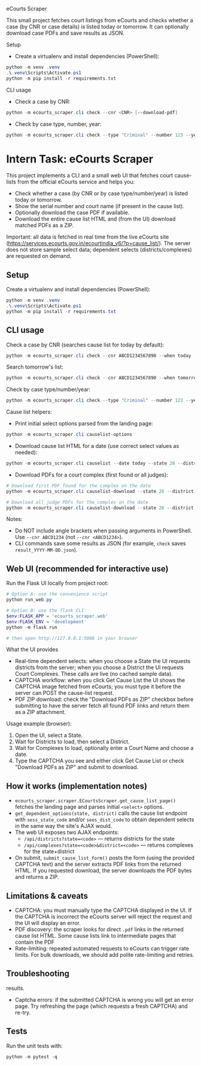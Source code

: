  eCourts Scraper

This small project fetches court listings from eCourts and checks whether a case (by CNR or case details) is listed today or tomorrow. It can optionally download case PDFs and save results as JSON.


Setup

- Create a virtualenv and install dependencies (PowerShell):

```powershell
python -m venv .venv
.\.venv\Scripts\Activate.ps1
python -m pip install -r requirements.txt
```

CLI usage

- Check a case by CNR:

```powershell
python -m ecourts_scraper.cli check --cnr <CNR> [--download-pdf]
```

- Check by case type, number, year:

```powershell
python -m ecourts_scraper.cli check --type "Criminal" --number 123 --year 2024
```

# Intern Task: eCourts Scraper

This project implements a CLI and a small web UI that fetches court cause-lists from the official eCourts service and helps you:

- Check whether a case (by CNR or by case type/number/year) is listed today or tomorrow.
- Show the serial number and court name (if present in the cause list).
- Optionally download the case PDF if available.
- Download the entire cause list HTML and (from the UI) download matched PDFs as a ZIP.

Important: all data is fetched in real time from the live eCourts site (https://services.ecourts.gov.in/ecourtindia_v6/?p=cause_list/). The server does not store sample select data; dependent selects (districts/complexes) are requested on demand.

## Setup

Create a virtualenv and install dependencies (PowerShell):

```powershell
python -m venv .venv
.\.venv\Scripts\Activate.ps1
python -m pip install -r requirements.txt
```

## CLI usage

Check a case by CNR (searches cause list for today by default):

```powershell
python -m ecourts_scraper.cli check --cnr ABCD1234567890 --when today
```

Search tomorrow's list:

```powershell
python -m ecourts_scraper.cli check --cnr ABCD1234567890 --when tomorrow
```

Check by case type/number/year:

```powershell
python -m ecourts_scraper.cli check --type "Criminal" --number 123 --year 2024 --when today
```

Cause list helpers:

- Print initial select options parsed from the landing page:

```powershell
python -m ecourts_scraper.cli causelist-options
```

- Download cause list HTML for a date (use correct select values as needed):

```powershell
python -m ecourts_scraper.cli causelist --date today --state 26 --district 12 --complex 345 --est 678 --court-no 9
```

- Download PDFs for a court complex (first found or all judges):

```powershell
# Download first PDF found for the complex on the date
python -m ecourts_scraper.cli causelist-download --state 26 --district 12 --complex 345 --date 2025-10-16

# Download all judge PDFs for the complex on the date
python -m ecourts_scraper.cli causelist-download --state 26 --district 12 --complex 345 --date 2025-10-16 --all-judges
```

Notes:
- Do NOT include angle brackets when passing arguments in PowerShell. Use `--cnr ABCD1234` (not `--cnr <ABCD1234>`).
- CLI commands save some results as JSON (for example, `check` saves `result_YYYY-MM-DD.json`).

## Web UI (recommended for interactive use)

Run the Flask UI locally from project root:

```powershell
# Option A: use the convenience script
python run_web.py

# Option B: use the flask CLI
$env:FLASK_APP = 'ecourts_scraper.web'
$env:FLASK_ENV = 'development'
python -m flask run

# then open http://127.0.0.1:5000 in your browser
```

What the UI provides
- Real-time dependent selects: when you choose a State the UI requests districts from the server; when you choose a District the UI requests Court Complexes. These calls are live (no cached sample data).
- CAPTCHA workflow: when you click Get Cause List the UI shows the CAPTCHA image fetched from eCourts; you must type it before the server can POST the cause-list request.
- PDF ZIP download: check the "Download PDFs as ZIP" checkbox before submitting to have the server fetch all found PDF links and return them as a ZIP attachment.

Usage example (browser):
1. Open the UI, select a State.
2. Wait for Districts to load, then select a District.
3. Wait for Complexes to load, optionally enter a Court Name and choose a date.
4. Type the CAPTCHA you see and either click Get Cause List or check "Download PDFs as ZIP" and submit to download.

## How it works (implementation notes)

- `ecourts_scraper.scraper.ECourtsScraper.get_cause_list_page()` fetches the landing page and parses initial `<select>` options.
- `get_dependent_options(state, district)` calls the cause list endpoint with `sess_state_code` and/or `sees_dist_code` to obtain dependent selects in the same way the site's AJAX would.
- The web UI exposes two AJAX endpoints:
  - `/api/districts?state=<code>` — returns districts for the state
  - `/api/complexes?state=<code>&district=<code>` — returns complexes for the state+district
- On submit, `submit_cause_list_form()` posts the form (using the provided CAPTCHA text) and the server extracts PDF links from the returned HTML. If you requested download, the server downloads the PDF bytes and returns a ZIP.

## Limitations & caveats

- CAPTCHA: you must manually type the CAPTCHA displayed in the UI. If the CAPTCHA is incorrect the eCourts server will reject the request and the UI will display an error.
- PDF discovery: the scraper looks for direct `.pdf` links in the returned cause list HTML. Some cause lists link to intermediate pages that contain the PDF 
- Rate-limiting: repeated automated requests to eCourts can trigger rate limits. For bulk downloads, we should add polite rate-limiting and retries.

## Troubleshooting

results.
- Captcha errors: if the submitted CAPTCHA is wrong you will get an error page. Try refreshing the page (which requests a fresh CAPTCHA) and re-try.

## Tests

Run the unit tests with:

```powershell
python -m pytest -q
```


